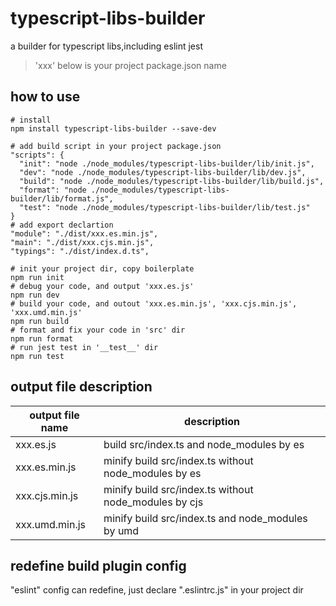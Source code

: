 # typescript-libs-builder

a builder for typescript libs,including eslint jest

> 'xxx' below is your project package.json name

## how to use
``` 
# install
npm install typescript-libs-builder --save-dev
```

```
# add build script in your project package.json
"scripts": {
  "init": "node ./node_modules/typescript-libs-builder/lib/init.js",
  "dev": "node ./node_modules/typescript-libs-builder/lib/dev.js",
  "build": "node ./node_modules/typescript-libs-builder/lib/build.js",
  "format": "node ./node_modules/typescript-libs-builder/lib/format.js",
  "test": "node ./node_modules/typescript-libs-builder/lib/test.js"
}
# add export declartion
"module": "./dist/xxx.es.min.js",
"main": "./dist/xxx.cjs.min.js",
"typings": "./dist/index.d.ts",
```

```
# init your project dir, copy boilerplate
npm run init
# debug your code, and output 'xxx.es.js'
npm run dev
# build your code, and outout 'xxx.es.min.js', 'xxx.cjs.min.js', 'xxx.umd.min.js'
npm run build
# format and fix your code in 'src' dir
npm run format
# run jest test in '__test__' dir
npm run test
```

## output file description

|output file name|description|
|---|---|
|xxx.es.js|build src/index.ts and node_modules by es|
|xxx.es.min.js|minify build src/index.ts without node_modules by es|
|xxx.cjs.min.js|minify build src/index.ts without node_modules by cjs|
|xxx.umd.min.js|minify build src/index.ts and node_modules by umd|

## redefine build plugin config
"eslint" config can redefine, just declare ".eslintrc.js" in your project dir
